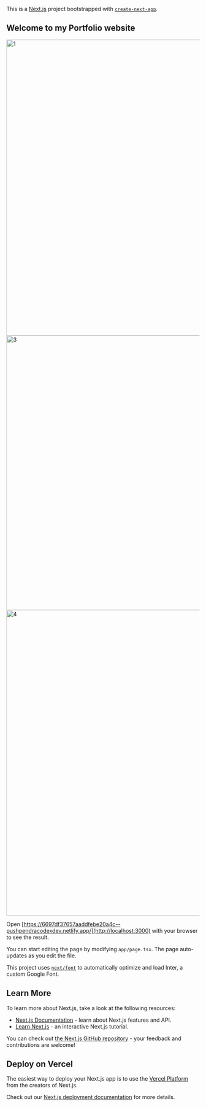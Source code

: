 This is a [Next.js](https://nextjs.org/) project bootstrapped with [`create-next-app`](https://github.com/vercel/next.js/tree/canary/packages/create-next-app).

## Welcome to my Portfolio website
<img width="772" alt="1" src="https://github.com/user-attachments/assets/a4bc2fd5-df08-4fe9-8a23-e847e1642831">
<img width="716" alt="3" src="https://github.com/user-attachments/assets/06623fad-8afc-436e-96e7-340d12677795">
<img width="797" alt="4" src="https://github.com/user-attachments/assets/6cc257e6-95ed-4931-a546-27fc48366c04">


Open [https://6697df37657aaddfebe20a4c--pushpendracodexdev.netlify.app/](http://localhost:3000) with your browser to see the result.

You can start editing the page by modifying `app/page.tsx`. The page auto-updates as you edit the file.

This project uses [`next/font`](https://nextjs.org/docs/basic-features/font-optimization) to automatically optimize and load Inter, a custom Google Font.

## Learn More

To learn more about Next.js, take a look at the following resources:

- [Next.js Documentation](https://nextjs.org/docs) - learn about Next.js features and API.
- [Learn Next.js](https://nextjs.org/learn) - an interactive Next.js tutorial.

You can check out [the Next.js GitHub repository](https://github.com/vercel/next.js/) - your feedback and contributions are welcome!

## Deploy on Vercel

The easiest way to deploy your Next.js app is to use the [Vercel Platform](https://vercel.com/new?utm_medium=default-template&filter=next.js&utm_source=create-next-app&utm_campaign=create-next-app-readme) from the creators of Next.js.

Check out our [Next.js deployment documentation](https://nextjs.org/docs/deployment) for more details.
